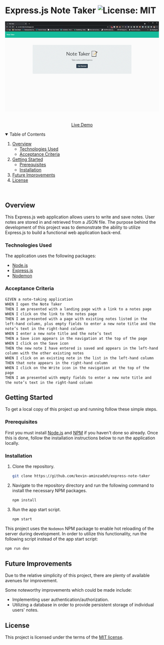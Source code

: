 # Express.js Note Taker ![License: MIT](https://img.shields.io/badge/License-MIT-yellow.svg)

<p align="center">
  <img src="./public/assets/img/demo.gif" alt="Express.js Note Taker Demo">
</p>
<p align="center">

  <p align="center">
    <br />
    <a href="https://js-note-taker.herokuapp.com/">Live Demo</a>
  </p>
</p>

<!-- TABLE OF CONTENTS -->
<details open="open">
  <summary>Table of Contents</summary>
  <ol>
    <li>
      <a href="#overview">Overview</a>
      <ul>
        <li><a href="#technologies-used">Technologies Used</a></li>
        <li><a href="#acceptance-criteria">Acceptance Criteria</a></li>
      </ul>
    </li>
    <li>
      <a href="#getting-started">Getting Started</a>
      <ul>
        <li><a href="#prerequisites">Prerequisites</a></li>
        <li><a href="#installation">Installation</a></li>
      </ul>
    </li>
    <li><a href="#future-improvements">Future Improvements</a></li>
    <li><a href="#license">License</a></li>
  </ol>
</details>
<br>

## Overview

This Express.js web application allows users to write and save notes. User notes are stored in and retrieved from a JSON file. The purpose behind the development of this project was to demonstrate the ability to utilize Express.js to build a functional web application back-end.

### Technologies Used

The application uses the following packages:

- [Node.js](https://nodejs.org/en/)
- [Express.js](https://expressjs.com/)
- [Nodemon](https://github.com/remy/nodemon)

### Acceptance Criteria

```
GIVEN a note-taking application
WHEN I open the Note Taker
THEN I am presented with a landing page with a link to a notes page
WHEN I click on the link to the notes page
THEN I am presented with a page with existing notes listed in the left-hand column, plus empty fields to enter a new note title and the note’s text in the right-hand column
WHEN I enter a new note title and the note’s text
THEN a Save icon appears in the navigation at the top of the page
WHEN I click on the Save icon
THEN the new note I have entered is saved and appears in the left-hand column with the other existing notes
WHEN I click on an existing note in the list in the left-hand column
THEN that note appears in the right-hand column
WHEN I click on the Write icon in the navigation at the top of the page
THEN I am presented with empty fields to enter a new note title and the note’s text in the right-hand column
```

## Getting Started

To get a local copy of this project up and running follow these simple steps.

### Prerequisites

First you must install [Node.js](https://nodejs.org/en/) and [NPM](https://www.npmjs.com/get-npm) if you haven't done so already. Once this is done, follow the installation instructions below to run the application locally.

### Installation

1. Clone the repository.
   ```sh
   git clone https://github.com/kevin-aminzadeh/express-note-taker
   ```
2. Navigate to the repository directory and run the following command to install the necessary NPM packages.
   ```sh
   npm install
   ```
3. Run the app start script.
   ```sh
   npm start
   ```

This project uses the `Nodemon` NPM package to enable hot reloading of the server during development. In order to utilize this functionality, run the following script instead of the app start script:

```sh
npm run dev
```

## Future Improvements

Due to the relative simplicity of this project, there are plenty of available avenues for improvement.

Some noteworthy improvements which could be made include:

- Implementing user authentication/authorization.
- Utilizing a database in order to provide persistent storage of individual users' notes.

## License

This project is licensed under the terms of the [MIT license](https://opensource.org/licenses/MIT).
